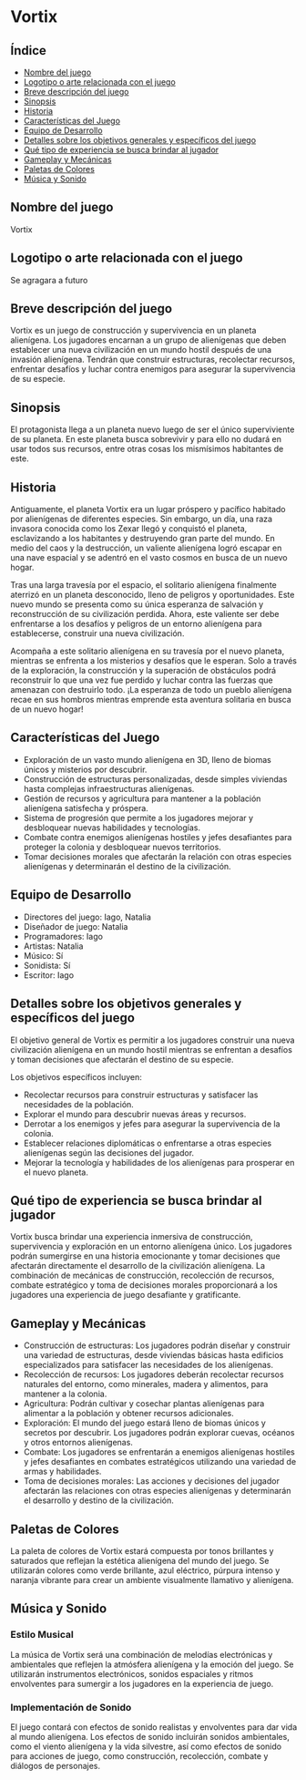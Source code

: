 # Vortix

## Índice

- [Nombre del juego](#nombre-del-juego)
- [Logotipo o arte relacionada con el juego](#logotipo-o-arte-relacionada-con-el-juego)
- [Breve descripción del juego](#breve-descripción-del-juego)
- [Sinopsis](#sinopsis)
- [Historia](#historia)
- [Características del Juego](#características-del-juego)
- [Equipo de Desarrollo](#equipo-de-desarrollo)
- [Detalles sobre los objetivos generales y específicos del juego](#detalles-sobre-los-objetivos-generales-y-específicos-del-juego)
- [Qué tipo de experiencia se busca brindar al jugador](#qué-tipo-de-experiencia-se-busca-brindar-al-jugador)
- [Gameplay y Mecánicas](#gameplay-y-mecánicas)
- [Paletas de Colores](#paletas-de-colores)
- [Música y Sonido](#música-y-sonido)

## Nombre del juego

Vortix

## Logotipo o arte relacionada con el juego

Se agragara a futuro

## Breve descripción del juego

Vortix es un juego de construcción y supervivencia en un planeta alienígena. Los jugadores encarnan a un grupo de alienígenas que deben establecer una nueva civilización en un mundo hostil después de una invasión alienígena. Tendrán que construir estructuras, recolectar recursos, enfrentar desafíos y luchar contra enemigos para asegurar la supervivencia de su especie.

## Sinopsis

El protagonista llega a un planeta nuevo luego de ser el único superviviente de su planeta. En este planeta busca sobrevivir y para ello no dudará en usar todos sus recursos, entre otras cosas los mismísimos habitantes de este.

## Historia

Antiguamente, el planeta Vortix era un lugar próspero y pacífico habitado por alienígenas de diferentes especies. Sin embargo, un día, una raza invasora conocida como los Zexar llegó y conquistó el planeta, esclavizando a los habitantes y destruyendo gran parte del mundo. En medio del caos y la destrucción, un valiente alienígena logró escapar en una nave espacial y se adentró en el vasto cosmos en busca de un nuevo hogar.

Tras una larga travesía por el espacio, el solitario alienígena finalmente aterrizó en un planeta desconocido, lleno de peligros y oportunidades. Este nuevo mundo se presenta como su única esperanza de salvación y reconstrucción de su civilización perdida. Ahora, este valiente ser debe enfrentarse a los desafíos y peligros de un entorno alienígena para establecerse, construir una nueva civilización.

Acompaña a este solitario alienígena en su travesía por el nuevo planeta, mientras se enfrenta a los misterios y desafíos que le esperan. Solo a través de la exploración, la construcción y la superación de obstáculos podrá reconstruir lo que una vez fue perdido y luchar contra las fuerzas que amenazan con destruirlo todo. ¡La esperanza de todo un pueblo alienígena recae en sus hombros mientras emprende esta aventura solitaria en busca de un nuevo hogar!

## Características del Juego

- Exploración de un vasto mundo alienígena en 3D, lleno de biomas únicos y misterios por descubrir.
- Construcción de estructuras personalizadas, desde simples viviendas hasta complejas infraestructuras alienígenas.
- Gestión de recursos y agricultura para mantener a la población alienígena satisfecha y próspera.
- Sistema de progresión que permite a los jugadores mejorar y desbloquear nuevas habilidades y tecnologías.
- Combate contra enemigos alienígenas hostiles y jefes desafiantes para proteger la colonia y desbloquear nuevos territorios.
- Tomar decisiones morales que afectarán la relación con otras especies alienígenas y determinarán el destino de la civilización.

## Equipo de Desarrollo

- Directores del juego: Iago, Natalia
- Diseñador de juego: Natalia
- Programadores: Iago
- Artistas: Natalia
- Músico: Sí
- Sonidista: Sí
- Escritor: Iago

## Detalles sobre los objetivos generales y específicos del juego

El objetivo general de Vortix es permitir a los jugadores construir una nueva civilización alienígena en un mundo hostil mientras se enfrentan a desafíos y toman decisiones que afectarán el destino de su especie.

 Los objetivos específicos incluyen:

- Recolectar recursos para construir estructuras y satisfacer las necesidades de la población.
- Explorar el mundo para descubrir nuevas áreas y recursos.
- Derrotar a los enemigos y jefes para asegurar la supervivencia de la colonia.
- Establecer relaciones diplomáticas o enfrentarse a otras especies alienígenas según las decisiones del jugador.
- Mejorar la tecnología y habilidades de los alienígenas para prosperar en el nuevo planeta.

## Qué tipo de experiencia se busca brindar al jugador

Vortix busca brindar una experiencia inmersiva de construcción, supervivencia y exploración en un entorno alienígena único. Los jugadores podrán sumergirse en una historia emocionante y tomar decisiones que afectarán directamente el desarrollo de la civilización alienígena. La combinación de mecánicas de construcción, recolección de recursos, combate estratégico y toma de decisiones morales proporcionará a los jugadores una experiencia de juego desafiante y gratificante.

## Gameplay y Mecánicas

- Construcción de estructuras: Los jugadores podrán diseñar y construir una variedad de estructuras, desde viviendas básicas hasta edificios especializados para satisfacer las necesidades de los alienígenas.
- Recolección de recursos: Los jugadores deberán recolectar recursos naturales del entorno, como minerales, madera y alimentos, para mantener a la colonia.
- Agricultura: Podrán cultivar y cosechar plantas alienígenas para alimentar a la población y obtener recursos adicionales.
- Exploración: El mundo del juego estará lleno de biomas únicos y secretos por descubrir. Los jugadores podrán explorar cuevas, océanos y otros entornos alienígenas.
- Combate: Los jugadores se enfrentarán a enemigos alienígenas hostiles y jefes desafiantes en combates estratégicos utilizando una variedad de armas y habilidades.
- Toma de decisiones morales: Las acciones y decisiones del jugador afectarán las relaciones con otras especies alienígenas y determinarán el desarrollo y destino de la civilización.

## Paletas de Colores

La paleta de colores de Vortix estará compuesta por tonos brillantes y saturados que reflejan la estética alienígena del mundo del juego. Se utilizarán colores como verde brillante, azul eléctrico, púrpura intenso y naranja vibrante para crear un ambiente visualmente llamativo y alienígena.

## Música y Sonido

### Estilo Musical

La música de Vortix será una combinación de melodías electrónicas y ambientales que reflejen la atmósfera alienígena y la emoción del juego. Se utilizarán instrumentos electrónicos, sonidos espaciales y ritmos envolventes para sumergir a los jugadores en la experiencia de juego.

### Implementación de Sonido

El juego contará con efectos de sonido realistas y envolventes para dar vida al mundo alienígena. Los efectos de sonido incluirán sonidos ambientales, como el viento alienígena y la vida silvestre, así como efectos de sonido para acciones de juego, como construcción, recolección, combate y diálogos de personajes.
